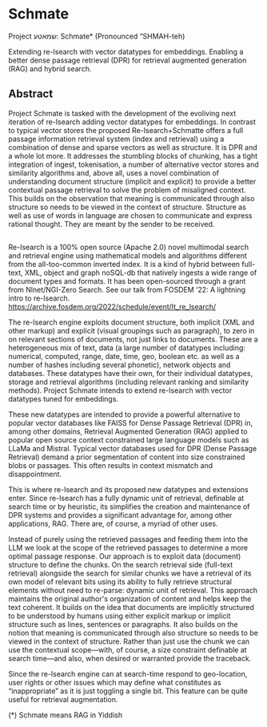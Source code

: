 # Schmate

Project שמאטע: Schmate* (Pronounced “SHMAH-teh)

Extending re-Isearch with vector datatypes for embeddings. Enabling a better dense passage retrieval (DPR) for retrieval augmented generation (RAG) and hybrid search.


## Abstract

Project Schmate is tasked with the development of the evoliving next iteration of re-Isearch adding vector datatypes for embeddings. In contrast to typical vector stores the proposed Re-Isearch+Schmatte offers a full passage information retrieval system (index and retrieval) using a combination of dense and sparse vectors as well as structure. It is DPR and a whole lot more. It addresses the stumbling blocks of chunking, has a tight integration of ingest, tokenisation, a number of alternative vector stores and similarity algorithms and, above all, uses a novel combination of understanding document structure (implicit and explicit) to provide a better contextual passage retrieval to solve the problem of misaligned context. This builds on the observation that meaning is communicated through also structure so needs to be viewed in the context of structure. Structure as well as use of words in language are chosen to communicate and express rational thought. They are meant by the sender to be received.


## 

Re-Isearch is a 100% open source (Apache 2.0) novel multimodal search and retrieval engine using mathematical models and algorithms different from the all-too-common inverted index. It is a kind of hybrid between full-text, XML, object and graph noSQL-db that natively ingests a wide range of document types and formats. It has been open-sourced through a grant from Nlnet/NGI-Zero Search. See our talk from FOSDEM ‘22: A lightning intro to re-Isearch.
https://archive.fosdem.org/2022/schedule/event/lt_re_lsearch/

The re-Isearch engine exploits document structure, both implicit (XML and other markup) and explicit (visual groupings such as paragraph), to zero in on relevant sections of documents, not just links to documents. These are a heterogeneous mix of text, data (a large number of datatypes including: numerical, computed, range, date, time, geo, boolean etc. as well as a number of hashes including several phonetic), network objects and databases. These datatypes have their own, for their individual datatypes, storage and retrieval algorithms (including relevant ranking and similarity methods). Project Schmate intends to extend re-Isearch with vector datatypes tuned for embeddings.

These new datatypes are intended to provide a powerful alternative to popular vector databases like FAISS for Dense Passage Retrieval (DPR) in, among other domains, Retrieval Augmented Generation (RAG) applied to popular open source context constrained large language models such as LLaMa and Mistral. Typical vector databases used for DPR (Dense Passage Retrieval) demand a prior segmentation of content into size constrained blobs or passages. This often results in context mismatch and disappointment.

This is where re-Isearch and its proposed new datatypes and extensions enter. Since re-Isearch has a fully dynamic unit of retrieval, definable at search time or by heuristic, its simplifies the creation and maintenance of DPR systems and provides a significant advantage for, among other applications, RAG. There are, of course, a myriad of other uses.

Instead of purely using the retrieved passages and feeding them into the LLM we look at the scope of the retrieved passages to determine a more optimal passage response. Our approach is to exploit data (document) structure to define the chunks. On the search retrieval side (full-text retrieval) alongside the search for similar chunks we have a retrieval of its own model of relevant bits using its ability to fully retrieve structural elements without need to re-parse: dynamic unit of retrieval. This approach maintains the original author's organization of content and helps keep the text coherent. It builds on the idea that documents are implicitly structured to be understood by humans using either explicit markup or implicit structure such as lines, sentences or paragraphs. It also builds on the notion that meaning is communicated through also structure so needs to be viewed in the context of structure. Rather than just use the chunk we can use the contextual scope—with, of course, a size constraint definable at search time—and also, when desired or warranted provide the traceback.

Since the re-Isearch  engine can at search-time respond to geo-location, user rights or other issues which may define what constitutes as “inappropriate” as it is just toggling a single bit. This feature can be quite useful for retrieval augmentation.



(*) Schmate means RAG in Yiddish 
